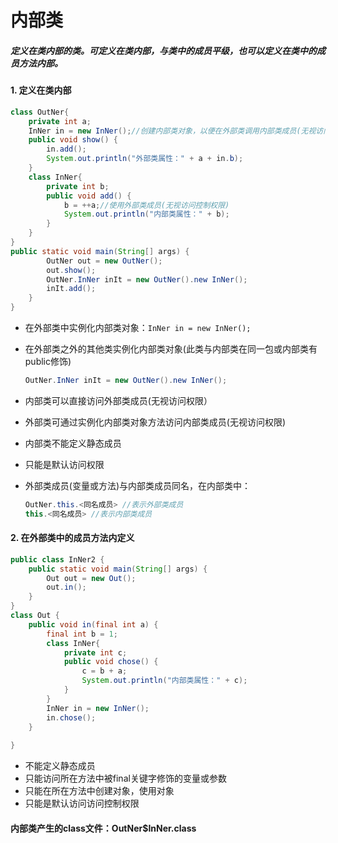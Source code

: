 # 内部类

##### 定义在类内部的类。可定义在类内部，与类中的成员平级，也可以定义在类中的成员方法内部。

#### 1. 定义在类内部

```java
class OutNer{
    private int a;
    InNer in = new InNer();//创建内部类对象，以便在外部类调用内部类成员(无视访问控制权限)
    public void show() {
        in.add();
        System.out.println("外部类属性：" + a + in.b);
    }
    class InNer{
        private int b;
        public void add() {
            b = ++a;//使用外部类成员(无视访问控制权限)
            System.out.println("内部类属性：" + b);
        }
    } 
}
public static void main(String[] args) {
        OutNer out = new OutNer();
        out.show();
        OutNer.InNer inIt = new OutNer().new InNer();
        inIt.add();
    }
}
```

* 在外部类中实例化内部类对象：`InNer in = new InNer();`

* 在外部类之外的其他类实例化内部类对象(此类与内部类在同一包或内部类有public修饰)

  ```java
  OutNer.InNer inIt = new OutNer().new InNer();
  ```

* 内部类可以直接访问外部类成员(无视访问权限）

* 外部类可通过实例化内部类对象方法访问内部类成员(无视访问权限)

* 内部类不能定义静态成员

* 只能是默认访问权限

* 外部类成员(变量或方法)与内部类成员同名，在内部类中：

  ```java
  OutNer.this.<同名成员> //表示外部类成员
  this.<同名成员> //表示内部类成员
  ```

#### 2. 在外部类中的成员方法内定义

```java
public class InNer2 {
    public static void main(String[] args) {
        Out out = new Out();
        out.in();
    }
}
class Out {
    public void in(final int a) {
        final int b = 1;
        class InNer{
            private int c;
            public void chose() {
                c = b + a;
                System.out.println("内部类属性：" + c);
            }
        }
        InNer in = new InNer();
        in.chose();
    }
    
}
```

- 不能定义静态成员
- 只能访问所在方法中被final关键字修饰的变量或参数
- 只能在所在方法中创建对象，使用对象
- 只能是默认访问访问控制权限

#### 内部类产生的class文件：OutNer$InNer.class

